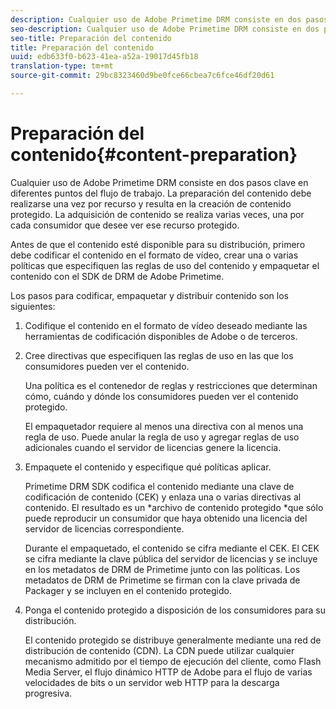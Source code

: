 ```yaml
---
description: Cualquier uso de Adobe Primetime DRM consiste en dos pasos clave en diferentes puntos del flujo de trabajo. La preparación del contenido debe realizarse una vez por recurso y resulta en la creación de contenido protegido. La adquisición de contenido se realiza varias veces, una por cada consumidor que desee ver ese recurso protegido.
seo-description: Cualquier uso de Adobe Primetime DRM consiste en dos pasos clave en diferentes puntos del flujo de trabajo. La preparación del contenido debe realizarse una vez por recurso y resulta en la creación de contenido protegido. La adquisición de contenido se realiza varias veces, una por cada consumidor que desee ver ese recurso protegido.
seo-title: Preparación del contenido
title: Preparación del contenido
uuid: edb633f0-b623-41ea-a52a-19017d45fb18
translation-type: tm+mt
source-git-commit: 29bc8323460d9be0fce66cbea7c6fce46df20d61

---
```



# Preparación del contenido{#content-preparation}

Cualquier uso de Adobe Primetime DRM consiste en dos pasos clave en diferentes puntos del flujo de trabajo. La preparación del contenido debe realizarse una vez por recurso y resulta en la creación de contenido protegido. La adquisición de contenido se realiza varias veces, una por cada consumidor que desee ver ese recurso protegido.

Antes de que el contenido esté disponible para su distribución, primero debe codificar el contenido en el formato de vídeo, crear una o varias políticas que especifiquen las reglas de uso del contenido y empaquetar el contenido con el SDK de DRM de Adobe Primetime.

Los pasos para codificar, empaquetar y distribuir contenido son los siguientes:

1. Codifique el contenido en el formato de vídeo deseado mediante las herramientas de codificación disponibles de Adobe o de terceros.
1. Cree directivas que especifiquen las reglas de uso en las que los consumidores pueden ver el contenido.

   Una política es el contenedor de reglas y restricciones que determinan cómo, cuándo y dónde los consumidores pueden ver el contenido protegido.

   El empaquetador requiere al menos una directiva con al menos una regla de uso. Puede anular la regla de uso y agregar reglas de uso adicionales cuando el servidor de licencias genere la licencia.

1. Empaquete el contenido y especifique qué políticas aplicar.

   Primetime DRM SDK codifica el contenido mediante una clave de codificación de contenido (CEK) y enlaza una o varias directivas al contenido. El resultado es un *archivo de contenido protegido *que sólo puede reproducir un consumidor que haya obtenido una licencia del servidor de licencias correspondiente.

   Durante el empaquetado, el contenido se cifra mediante el CEK. El CEK se cifra mediante la clave pública del servidor de licencias y se incluye en los metadatos de DRM de Primetime junto con las políticas. Los metadatos de DRM de Primetime se firman con la clave privada de Packager y se incluyen en el contenido protegido.

1. Ponga el contenido protegido a disposición de los consumidores para su distribución.

   El contenido protegido se distribuye generalmente mediante una red de distribución de contenido (CDN). La CDN puede utilizar cualquier mecanismo admitido por el tiempo de ejecución del cliente, como Flash Media Server, el flujo dinámico HTTP de Adobe para el flujo de varias velocidades de bits o un servidor web HTTP para la descarga progresiva.

